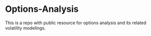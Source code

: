 # Options-Analysis

This is a repo with public resource for options analysis and its related volatility modelings.
